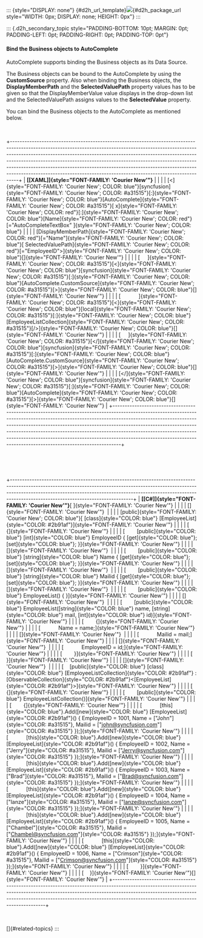 ::: {style="DISPLAY: none"}
[](ms-xhelp:///?Id=d2h_url_template){#d2h_url_template}![](!package_url!){#d2h_package_url style="WIDTH: 0px; DISPLAY: none; HEIGHT: 0px"}
:::

::: {.d2h_secondary_topic style="PADDING-BOTTOM: 10pt; MARGIN: 0pt; PADDING-LEFT: 0pt; PADDING-RIGHT: 0pt; PADDING-TOP: 0pt"}
#### Bind the Business objects to AutoComplete

AutoComplete supports binding the Business objects as its Data Source.

The Business objects can be bound to the AutoComplete by using the **CustomSource** property. Also when binding the Business objects, the **DisplayMemberPath** and the **SelectedValuePath** property values has to be given so that the DisplayMemberValue value displays in the drop-down list and the SelectedValuePath assigns values to the **SelectedValue** property.

You can bind the Business objects to the AutoComplete as mentioned below.

 

+---------------------------------------------------------------------------------------------------------------------------------------------------------------------------------------------------------------------------------------------------------------------------------------------------------------------------------------------------------------------------------------------------------------------------------------------------------------------------------------+
| **[\[XAML\]]{style="FONT-FAMILY: 'Courier New'"}**                                                                                                                                                                                                                                                                                                                                                                                                                                    |
|                                                                                                                                                                                                                                                                                                                                                                                                                                                                                       |
| [\<]{style="FONT-FAMILY: 'Courier New'; COLOR: blue"}[syncfusion]{style="FONT-FAMILY: 'Courier New'; COLOR: #a31515"}[:]{style="FONT-FAMILY: 'Courier New'; COLOR: blue"}[AutoComplete]{style="FONT-FAMILY: 'Courier New'; COLOR: #a31515"}[ x]{style="FONT-FAMILY: 'Courier New'; COLOR: red"}[:]{style="FONT-FAMILY: 'Courier New'; COLOR: blue"}[Name]{style="FONT-FAMILY: 'Courier New'; COLOR: red"}[=\"AutoCompleteTextBox\" ]{style="FONT-FAMILY: 'Courier New'; COLOR: blue"} |
|                                                                                                                                                                                                                                                                                                                                                                                                                                                                                       |
| [DisplayMemberPath]{style="FONT-FAMILY: 'Courier New'; COLOR: red"}[=\"Name\"]{style="FONT-FAMILY: 'Courier New'; COLOR: blue"}[ SelectedValuePath]{style="FONT-FAMILY: 'Courier New'; COLOR: red"}[=\"EmployeeID\"\>]{style="FONT-FAMILY: 'Courier New'; COLOR: blue"}[]{style="FONT-FAMILY: 'Courier New'"}                                                                                                                                                                         |
|                                                                                                                                                                                                                                                                                                                                                                                                                                                                                       |
| [     ]{style="FONT-FAMILY: 'Courier New'; COLOR: #a31515"}[\<]{style="FONT-FAMILY: 'Courier New'; COLOR: blue"}[syncfusion]{style="FONT-FAMILY: 'Courier New'; COLOR: #a31515"}[:]{style="FONT-FAMILY: 'Courier New'; COLOR: blue"}[AutoComplete.CustomSource]{style="FONT-FAMILY: 'Courier New'; COLOR: #a31515"}[\>]{style="FONT-FAMILY: 'Courier New'; COLOR: blue"}[]{style="FONT-FAMILY: 'Courier New'"}                                                                        |
|                                                                                                                                                                                                                                                                                                                                                                                                                                                                                       |
| [            ]{style="FONT-FAMILY: 'Courier New'; COLOR: #a31515"}[\<]{style="FONT-FAMILY: 'Courier New'; COLOR: blue"}[local]{style="FONT-FAMILY: 'Courier New'; COLOR: #a31515"}[:]{style="FONT-FAMILY: 'Courier New'; COLOR: blue"}[EmployeeListCollection]{style="FONT-FAMILY: 'Courier New'; COLOR: #a31515"}[/\>]{style="FONT-FAMILY: 'Courier New'; COLOR: blue"}[]{style="FONT-FAMILY: 'Courier New'"}                                                                        |
|                                                                                                                                                                                                                                                                                                                                                                                                                                                                                       |
| [     ]{style="FONT-FAMILY: 'Courier New'; COLOR: #a31515"}[\</]{style="FONT-FAMILY: 'Courier New'; COLOR: blue"}[syncfusion]{style="FONT-FAMILY: 'Courier New'; COLOR: #a31515"}[:]{style="FONT-FAMILY: 'Courier New'; COLOR: blue"}[AutoComplete.CustomSource]{style="FONT-FAMILY: 'Courier New'; COLOR: #a31515"}[\>]{style="FONT-FAMILY: 'Courier New'; COLOR: blue"}[]{style="FONT-FAMILY: 'Courier New'"}                                                                       |
|                                                                                                                                                                                                                                                                                                                                                                                                                                                                                       |
| [\</]{style="FONT-FAMILY: 'Courier New'; COLOR: blue"}[syncfusion]{style="FONT-FAMILY: 'Courier New'; COLOR: #a31515"}[:]{style="FONT-FAMILY: 'Courier New'; COLOR: blue"}[AutoComplete]{style="FONT-FAMILY: 'Courier New'; COLOR: #a31515"}[\>]{style="FONT-FAMILY: 'Courier New'; COLOR: blue"}[]{style="FONT-FAMILY: 'Courier New'"}                                                                                                                                               |
+---------------------------------------------------------------------------------------------------------------------------------------------------------------------------------------------------------------------------------------------------------------------------------------------------------------------------------------------------------------------------------------------------------------------------------------------------------------------------------------+

 

 

+--------------------------------------------------------------------------------------------------------------------------------------------------------------------------------------------------------------------------------------------------------------------------------------------+
| **[\[C#\]]{style="FONT-FAMILY: 'Courier New'"}**[ ]{style="FONT-FAMILY: 'Courier New'"}                                                                                                                                                                                                    |
|                                                                                                                                                                                                                                                                                            |
| []{style="FONT-FAMILY: 'Courier New'"}                                                                                                                                                                                                                                                     |
|                                                                                                                                                                                                                                                                                            |
| [public]{style="FONT-FAMILY: 'Courier New'; COLOR: blue"}[ [class]{style="COLOR: blue"} [EmployeeList]{style="COLOR: #2b91af"}]{style="FONT-FAMILY: 'Courier New'"}                                                                                                                        |
|                                                                                                                                                                                                                                                                                            |
| [    {]{style="FONT-FAMILY: 'Courier New'"}                                                                                                                                                                                                                                                |
|                                                                                                                                                                                                                                                                                            |
| [        [public]{style="COLOR: blue"} [int]{style="COLOR: blue"} EmployeeID { [get]{style="COLOR: blue"}; [set]{style="COLOR: blue"}; }]{style="FONT-FAMILY: 'Courier New'"}                                                                                                              |
|                                                                                                                                                                                                                                                                                            |
| []{style="FONT-FAMILY: 'Courier New'"}                                                                                                                                                                                                                                                     |
|                                                                                                                                                                                                                                                                                            |
| [        [public]{style="COLOR: blue"} [string]{style="COLOR: blue"} Name { [get]{style="COLOR: blue"}; [set]{style="COLOR: blue"}; }]{style="FONT-FAMILY: 'Courier New'"}                                                                                                                 |
|                                                                                                                                                                                                                                                                                            |
| []{style="FONT-FAMILY: 'Courier New'"}                                                                                                                                                                                                                                                     |
|                                                                                                                                                                                                                                                                                            |
| [        [public]{style="COLOR: blue"} [string]{style="COLOR: blue"} Mailid { [get]{style="COLOR: blue"}; [set]{style="COLOR: blue"}; }]{style="FONT-FAMILY: 'Courier New'"}                                                                                                               |
|                                                                                                                                                                                                                                                                                            |
| []{style="FONT-FAMILY: 'Courier New'"}                                                                                                                                                                                                                                                     |
|                                                                                                                                                                                                                                                                                            |
| [        [public]{style="COLOR: blue"} EmployeeList() { }]{style="FONT-FAMILY: 'Courier New'"}                                                                                                                                                                                             |
|                                                                                                                                                                                                                                                                                            |
| []{style="FONT-FAMILY: 'Courier New'"}                                                                                                                                                                                                                                                     |
|                                                                                                                                                                                                                                                                                            |
| [        [public]{style="COLOR: blue"} EmployeeList([string]{style="COLOR: blue"} name, [string]{style="COLOR: blue"} mail, [int]{style="COLOR: blue"} id)]{style="FONT-FAMILY: 'Courier New'"}                                                                                            |
|                                                                                                                                                                                                                                                                                            |
| [        {]{style="FONT-FAMILY: 'Courier New'"}                                                                                                                                                                                                                                            |
|                                                                                                                                                                                                                                                                                            |
| [            Name = name;]{style="FONT-FAMILY: 'Courier New'"}                                                                                                                                                                                                                             |
|                                                                                                                                                                                                                                                                                            |
| []{style="FONT-FAMILY: 'Courier New'"}                                                                                                                                                                                                                                                     |
|                                                                                                                                                                                                                                                                                            |
| [            Mailid = mail;]{style="FONT-FAMILY: 'Courier New'"}                                                                                                                                                                                                                           |
|                                                                                                                                                                                                                                                                                            |
| []{style="FONT-FAMILY: 'Courier New'"}                                                                                                                                                                                                                                                     |
|                                                                                                                                                                                                                                                                                            |
| [            EmployeeID = id;]{style="FONT-FAMILY: 'Courier New'"}                                                                                                                                                                                                                         |
|                                                                                                                                                                                                                                                                                            |
| [        }]{style="FONT-FAMILY: 'Courier New'"}                                                                                                                                                                                                                                            |
|                                                                                                                                                                                                                                                                                            |
| [    }]{style="FONT-FAMILY: 'Courier New'"}                                                                                                                                                                                                                                                |
|                                                                                                                                                                                                                                                                                            |
| []{style="FONT-FAMILY: 'Courier New'"}                                                                                                                                                                                                                                                     |
|                                                                                                                                                                                                                                                                                            |
| [    [public]{style="COLOR: blue"} [class]{style="COLOR: blue"} [EmployeeListCollection]{style="COLOR: #2b91af"} : [ObservableCollection]{style="COLOR: #2b91af"}\<[EmployeeList]{style="COLOR: #2b91af"}\>]{style="FONT-FAMILY: 'Courier New'"}                                           |
|                                                                                                                                                                                                                                                                                            |
| [    {]{style="FONT-FAMILY: 'Courier New'"}                                                                                                                                                                                                                                                |
|                                                                                                                                                                                                                                                                                            |
| [        [public]{style="COLOR: blue"} EmployeeListCollection()]{style="FONT-FAMILY: 'Courier New'"}                                                                                                                                                                                       |
|                                                                                                                                                                                                                                                                                            |
| [        {]{style="FONT-FAMILY: 'Courier New'"}                                                                                                                                                                                                                                            |
|                                                                                                                                                                                                                                                                                            |
| [            [this]{style="COLOR: blue"}.Add([new]{style="COLOR: blue"} [EmployeeList]{style="COLOR: #2b91af"}() { EmployeeID = 1001, Name = [\"John\"]{style="COLOR: #a31515"}, Mailid = [\"john@syncfusion.com\"]{style="COLOR: #a31515"} });]{style="FONT-FAMILY: 'Courier New'"}       |
|                                                                                                                                                                                                                                                                                            |
| [            [this]{style="COLOR: blue"}.Add([new]{style="COLOR: blue"} [EmployeeList]{style="COLOR: #2b91af"}() { EmployeeID = 1002, Name = [\"Jerry\"]{style="COLOR: #a31515"}, Mailid = [\"Jerry@syncfusion.com\"]{style="COLOR: #a31515"} });]{style="FONT-FAMILY: 'Courier New'"}     |
|                                                                                                                                                                                                                                                                                            |
| [            [this]{style="COLOR: blue"}.Add([new]{style="COLOR: blue"} [EmployeeList]{style="COLOR: #2b91af"}() { EmployeeID = 1003, Name = [\"Brad\"]{style="COLOR: #a31515"}, Mailid = [\"Brad@syncfusion.com\"]{style="COLOR: #a31515"} });]{style="FONT-FAMILY: 'Courier New'"}       |
|                                                                                                                                                                                                                                                                                            |
| [            [this]{style="COLOR: blue"}.Add([new]{style="COLOR: blue"} [EmployeeList]{style="COLOR: #2b91af"}() { EmployeeID = 1004, Name = [\"lanze\"]{style="COLOR: #a31515"}, Mailid = [\"lanze@syncfusion.com\"]{style="COLOR: #a31515"} });]{style="FONT-FAMILY: 'Courier New'"}     |
|                                                                                                                                                                                                                                                                                            |
| [            [this]{style="COLOR: blue"}.Add([new]{style="COLOR: blue"} [EmployeeList]{style="COLOR: #2b91af"}() { EmployeeID = 1005, Name = [\"Chambel\"]{style="COLOR: #a31515"}, Mailid = [\"Chambel@syncfusion.com\"]{style="COLOR: #a31515"} });]{style="FONT-FAMILY: 'Courier New'"} |
|                                                                                                                                                                                                                                                                                            |
| [            [this]{style="COLOR: blue"}.Add([new]{style="COLOR: blue"} [EmployeeList]{style="COLOR: #2b91af"}() { EmployeeID = 1006, Name = [\"Crimson\"]{style="COLOR: #a31515"}, Mailid = [\"Crimson@syncfusion.com\"]{style="COLOR: #a31515"} });]{style="FONT-FAMILY: 'Courier New'"} |
|                                                                                                                                                                                                                                                                                            |
| [        }]{style="FONT-FAMILY: 'Courier New'"}                                                                                                                                                                                                                                            |
|                                                                                                                                                                                                                                                                                            |
| [    }]{style="FONT-FAMILY: 'Courier New'"}[]{style="FONT-FAMILY: 'Courier New'"}                                                                                                                                                                                                          |
+--------------------------------------------------------------------------------------------------------------------------------------------------------------------------------------------------------------------------------------------------------------------------------------------+

 

[]{#related-topics}
:::
